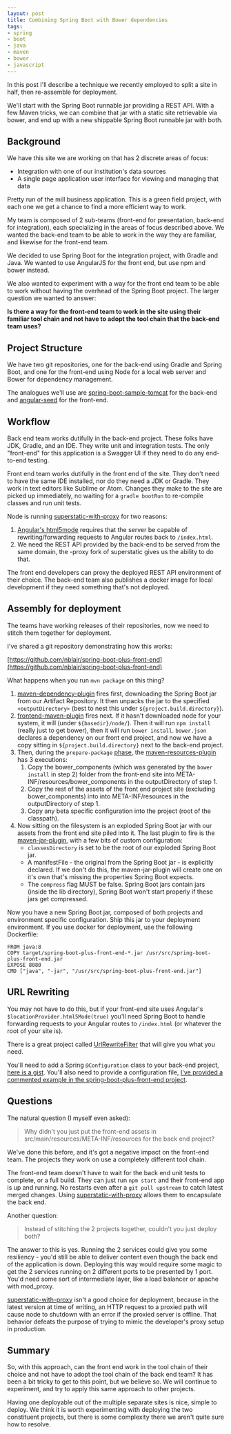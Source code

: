 ```yaml
---
layout: post
title: Combining Spring Boot with Bower dependencies
tags: 
- spring
- boot
- java
- maven
- bower
- javascript
---
```


In this post I'll describe a technique we recently employed to split a site in half, then re-assemble for deployment.

We'll start with the Spring Boot runnable jar providing a REST API. With a few Maven tricks, we can combine that jar with a static site retrievable via bower, and end up with a new shippable Spring Boot runnable jar with both.

## Background

We have this site we are working on that has 2 discrete areas of focus:

* Integration with one of our institution's data sources
* A single page application user interface for viewing and managing that data

Pretty run of the mill business application. This is a green field project, with each one we get a chance to find a more efficient way to work.

My team is composed of 2 sub-teams (front-end for presentation, back-end for integration), each specializing in the areas of focus described above.
We wanted the back-end team to be able to work in the way they are familiar, and likewise for the front-end team.

We decided to use Spring Boot for the integration project, with Gradle and Java. We wanted to use AngularJS for the front end, but use npm and bower instead. 

We also wanted to experiment with a way for the front end team to be able to work without having the overhead of the Spring Boot project. The larger question we wanted to answer:

**Is there a way for the front-end team to work in the site using their familiar tool chain and not have to adopt the tool chain that the back-end team uses?**


## Project Structure

We have two git repositories, one for the back-end using Gradle and Spring Boot, and one for the front-end using Node for a local web server and Bower for dependency management.

The analogues we'll use are [spring-boot-sample-tomcat](https://github.com/spring-projects/spring-boot/tree/master/spring-boot-samples/spring-boot-sample-tomcat) for the back-end and [angular-seed](https://github.com/angular/angular-seed) for the front-end.

## Workflow

Back end team works dutifully in the back-end project. These folks have JDK, Gradle, and an IDE. They write unit and integration tests. The only "front-end" for this application is a Swagger UI if they need to do any end-to-end testing.

Front end team works dutifully in the front end of the site. They don't need to have the same IDE installed, nor do they need a JDK or Gradle. They work in text editors like Sublime or Atom. Changes they make to the site are picked up immediately, no waiting for a `gradle bootRun` to re-compile classes and run unit tests. 

Node is running [superstatic-with-proxy](https://www.npmjs.com/package/superstatic-with-proxy) for two reasons:

1. [Angular's html5mode](https://docs.angularjs.org/api/ng/provider/$locationProvider) requires that the server be capable of rewriting/forwarding requests to Angular routes back to `/index.html`.
2. We need the REST API provided by the back-end to be served from the same domain, the -proxy fork of superstatic gives us the ability to do that.

The front end developers can proxy the deployed REST API environment of their choice. The back-end team also publishes a docker image for local development if they need something that's not deployed.

## Assembly for deployment

The teams have working releases of their repositories, now we need to stitch them together for deployment.

I've shared a git repository demonstrating how this works:

  [https://github.com/nblair/spring-boot-plus-front-end](https://github.com/nblair/spring-boot-plus-front-end)

What happens when you run `mvn package` on this thing?

1. [maven-dependency-plugin](https://maven.apache.org/plugins/maven-dependency-plugin/) fires first, downloading the Spring Boot jar from our Artifact Repository. It then unpacks the jar to the specified `<outputDirectory>` (best to nest this under `${project.build.directory}`).
2. [frontend-maven-plugin](https://github.com/eirslett/frontend-maven-plugin) fires next. If it hasn't downloaded node for your system, it will (under `${basedir}/node/`). Then it will run `npm install` (really just to get bower), then it will run `bower install`. `bower.json` declares a dependency on our front end project, and now we have a copy sitting in `${project.build.directory}` next to the back-end project.
3. Then, during the `prepare-package` [phase](https://maven.apache.org/guides/introduction/introduction-to-the-lifecycle.html), the [maven-resources-plugin](https://maven.apache.org/plugins/maven-resources-plugin/) has 3 executions:
	1. Copy the bower_components (which was generated by the `bower install` in step 2) folder from the front-end site into META-INF/resources/bower_components in the outputDirectory of step 1.
	2. Copy the rest of the assets of the front end project site (excluding bower_components) into into META-INF/resources in the outputDirectory of step 1.
	3. Copy any beta specific configuration into the project (root of the classpath).
4. Now sitting on the filesystem is an exploded Spring Boot jar with our assets from the front end site piled into it. The last plugin to fire is the [maven-jar-plugin](https://maven.apache.org/plugins/maven-jar-plugin/), with a few bits of custom configuration:
	* `classesDirectory` is set to be the root of our exploded Spring Boot jar.
	* A manifestFile - the original from the Spring Boot jar - is explicitly declared. If we don't do this, the maven-jar-plugin will create one on it's own that's missing the properties Spring Boot expects.
	* The `compress` flag MUST be false. Spring Boot jars contain jars (inside the lib directory), Spring Boot won't start properly if these jars get compressed.

Now you have a new Spring Boot jar, composed of both projects and environment specific configuration. Ship this jar to your deployment environment. If you use docker for deployment, use the following Dockerfile:

```
FROM java:8
COPY target/spring-boot-plus-front-end-*.jar /usr/src/spring-boot-plus-front-end.jar
EXPOSE 8080
CMD ["java", "-jar", "/usr/src/spring-boot-plus-front-end.jar"]
```	

## URL Rewriting

You may not have to do this, but if your front-end site uses Angular's `$locationProvider.html5Mode(true)` you'll need Spring Boot to handle forwarding requests to your Angular routes to `/index.html` (or whatever the root of your site is).

There is a great project called [UrlRewriteFilter](http://tuckey.org/urlrewrite/) that will give you what you need.

You'll need to add a Spring `@Configuration` class to your back-end project, [here is a gist](https://gist.github.com/nblair/fd8de42958c53ef4dfcfa2073e2ea1a2). You'll also need to provide a configuration file, [I've provided a commented example in the spring-boot-plus-front-end project](https://github.com/nblair/spring-boot-plus-front-end/blob/master/configuration/urlrewrite.xml). 

## Questions

The natural question (I myself even asked):

> Why didn't you just put the front-end assets in src/main/resources/META-INF/resources for the back end project?

We've done this before, and it's got a negative impact on the front-end team. The projects they work on use a completely different tool chain. 

The front-end team doesn't have to wait for the back end unit tests to complete, or a full build. They can just run `npm start` and their front-end app is up and running. No restarts even after a `git pull upstream` to catch latest merged changes. Using [superstatic-with-proxy](https://www.npmjs.com/package/superstatic-with-proxy) allows them to encapsulate the back end.

Another question:

> Instead of stitching the 2 projects together, couldn't you just deploy both?

The answer to this is yes. Running the 2 services could give you some resiliency - you'd still be able to deliver content even though the back end of the application is down. Deploying this way would require some magic to get the 2 services running on 2 different ports to be presented by 1 port. You'd need some sort of intermediate layer, like a load balancer or apache with mod_proxy.

[superstatic-with-proxy](https://www.npmjs.com/package/superstatic-with-proxy) isn't a good choice for deployment, because in the latest version at time of writing, an HTTP request to a proxied path will cause node to shutdown with an error if the proxied server is offline. That behavior defeats the purpose of trying to mimic the developer's proxy setup in production.

## Summary

So, with this approach, can the front end work in the tool chain of their choice and not have to adopt the tool chain of the back end team? It has been a bit tricky to get to this point, but we believe so. We will continue to experiment, and try to apply this same approach to other projects.

Having one deployable out of the multiple separate sites is nice, simple to deploy. We think it is worth experimenting with deploying the two constituent projects, but there is some complexity there we aren't quite sure how to resolve.

